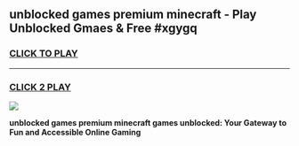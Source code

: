
## unblocked games premium minecraft - Play Unblocked Gmaes & Free #xgygq
<h3>
<a href="https://premium.freeplayer.one?title=unblocked_games_premium_minecraft&ref=03M">CLICK TO PLAY</a></h3>
<hr>

<h3>
<a href="https://premium.freeplayer.one?title=unblocked_games_premium_minecraft&ref=03M">CLICK 2 PLAY</a>
  
</h3>

<a href="https://premium.freeplayer.one?title=unblocked_games_premium_minecraft&ref=03M"><img src="https://clearcache.store/games.png"></a>


**unblocked games premium minecraft games unblocked: Your Gateway to Fun and Accessible Online Gaming**
